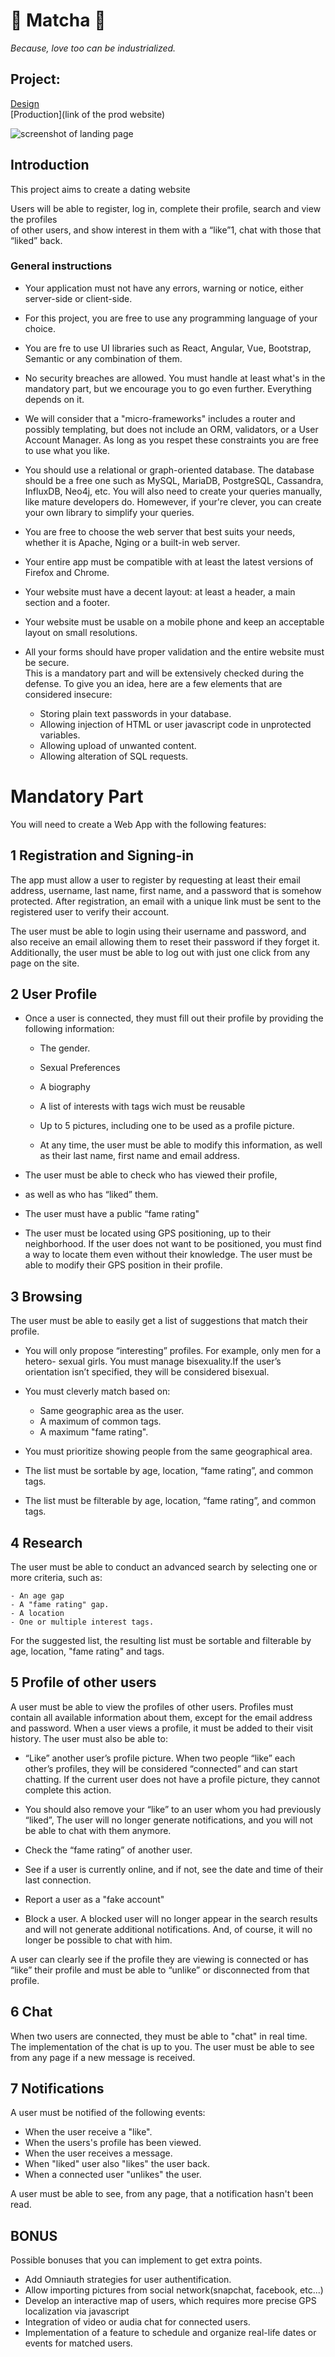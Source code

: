 # :green_heart: Matcha :green_heart:

*Because, love too can be industrialized.*

## Project:

[Design](https://shorturl.at/orDGI)  
[Production](link of the prod website)

![screenshot of landing page](./presentation.png)

## Introduction

This project aims to create a dating website

Users will be able to register, log in, complete their profile, search and view the profiles  
of other users, and show interest in them with a “like”1, chat with those that “liked” back.

### General instructions

- Your application must not have any errors, warning or notice, either server-side or
client-side.

- For this project, you are free to use any programming language of your choice.

- You are fre to use UI libraries such as React, Angular, Vue, Bootstrap, Semantic or any combination of them.

- No security breaches are allowed. You must handle at least what's in the mandatory part, but we encourage you to go even further. Everything depends on it.

- We will consider that a "micro-frameworks" includes a router and possibly templating, but does not include an ORM, validators, or a User Account Manager. As long as you respet these constraints you are free to use what you like.

- You should use a relational or graph-oriented database. The database should be a free one such as MySQL, MariaDB, PostgreSQL, Cassandra, InfluxDB, Neo4j, etc. You will also need to create your queries manually, like mature developers do. Homewever, if your're clever, you can create your own library to simplify your queries.

- You are free to choose the web server that best suits your needs, whether it is Apache, Nging or a built-in web server.

- Your entire app must be compatible with at least the latest versions of Firefox and Chrome.

- Your website must have a decent layout: at least a header, a main section and a footer.

- Your website must be usable on a mobile phone and keep an acceptable layout on small resolutions.

- All your forms should have proper validation and the entire website must be secure.  
This is a mandatory part and will be extensively checked during the defense. To give you an idea, here are a few elements that are considered insecure:
    - Storing plain text passwords in your database.
    - Allowing injection of HTML or user javascript code in unprotected variables.
    - Allowing upload of unwanted content.
    - Allowing alteration of SQL requests.

# Mandatory Part

You will need to create a Web App with the following features:

## 1 Registration and Signing-in

The app must allow a user to register by requesting at least their email address, username,
last name, first name, and a password that is somehow protected. After registration, an
email with a unique link must be sent to the registered user to verify their account.  

The user must be able to login using their username and password, and also receive
an email allowing them to reset their password if they forget it. Additionally, the user
must be able to log out with just one click from any page on the site.  

## 2 User Profile

- Once a user is connected, they must fill out their profile by providing the following
information:
    - The gender.
    - Sexual Preferences
    - A biography
    - A list of interests with tags wich must be reusable
    - Up to 5 pictures, including one to be used as a profile picture.  

  - At any time, the user must be able to modify this information, as well as their last name, first name and email address.

- The user must be able to check who has viewed their profile,

- as well as who has “liked” them.

- The user must have a public “fame rating"

- The user must be located using GPS positioning, up to their neighborhood. If
the user does not want to be positioned, you must find a way to locate them even
without their knowledge. The user must be able to modify their GPS position in
their profile.

## 3 Browsing

The user must be able to easily get a list of suggestions that match their profile.

- You will only propose “interesting” profiles. For example, only men for a hetero-
sexual girls. You must manage bisexuality.If the user’s orientation isn’t specified,
they will be considered bisexual.

- You must cleverly match based on:
    - Same geographic area as the user.
    - A maximum of common tags.
    - A maximum "fame rating".

- You must prioritize showing people from the same geographical area. 
- The list must be sortable by age, location, “fame rating”, and common tags. 
- The list must be filterable by age, location, “fame rating”, and common tags.

## 4 Research

The user must be able to conduct an advanced search by selecting one or more criteria,
such as:

    - An age gap
    - A "fame rating" gap.
    - A location
    - One or multiple interest tags.

For the suggested list, the resulting list must be sortable and filterable by age, location, "fame rating" and tags.

## 5 Profile of other users

A user must be able to view the profiles of other users. Profiles must contain all available
information about them, except for the email address and password.
When a user views a profile, it must be added to their visit history.
The user must also be able to:

- “Like” another user’s profile picture. When two people “like” each other’s profiles,
they will be considered “connected” and can start chatting. If the current user does
not have a profile picture, they cannot complete this action.

- You should also remove your “like” to an user whom you had previously “liked”,
The user will no longer generate notifications, and you will not be able to chat with
them anymore.

- Check the “fame rating” of another user.

- See if a user is currently online, and if not, see the date and time of their last
connection.

- Report a user as a "fake account"

- Block a user. A blocked user will no longer appear in the search results and will
not generate additional notifications. And, of course, it will no longer be possible
to chat with him.

A user can clearly see if the profile they are viewing is connected or has “like” their
profile and must be able to “unlike” or disconnected from that profile.

## 6 Chat

When two users are connected, they must be able to "chat" in real time. The implementation of the chat is up to you. The user must be able to see from any page if a new message is received.

## 7 Notifications

A user must be notified of the following events:

- When the user receive a "like".
- When the users's profile has been viewed.
- When the user receives a message.
- When "liked" user also "likes" the user back.
-  When a connected user "unlikes" the user.

A user must be able to see, from any page, that a notification hasn't been read.

## BONUS

Possible bonuses that you can implement to get extra points.

- Add Omniauth strategies for user authentification.
- Allow importing pictures from social network(snapchat, facebook, etc...)
- Develop an interactive map of users, which requires more precise GPS localization via javascript
- Integration of video or audia chat for connected users.
- Implementation of a feature to schedule and organize real-life dates or events for matched users.

